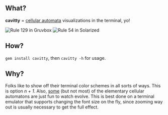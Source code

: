 ## What?

**cavitty** = [cellular automata](https://en.wikipedia.org/wiki/Cellular_automaton) visualizations in the terminal, yo!

![Rule 129 in Gruvbox](https://i.imgur.com/lNIbPzh.png)
![Rule 54 in Solarized](https://i.imgur.com/i0R7svY.png)

## How?

`gem install cavitty`, then `cavitty -h` for usage.

## Why?

Folks like to show off their terminal color schemes in all sorts of ways. This is option *n + 1*. Also, [some](https://plato.stanford.edu/entries/cellular-automata/supplement.html) (but not most) of the elementary cellular automatons are just fun to watch evolve. This is best done on a terminal emulator that supports changing the font size on the fly, since zooming way out is usually necessary to get the full effect.
